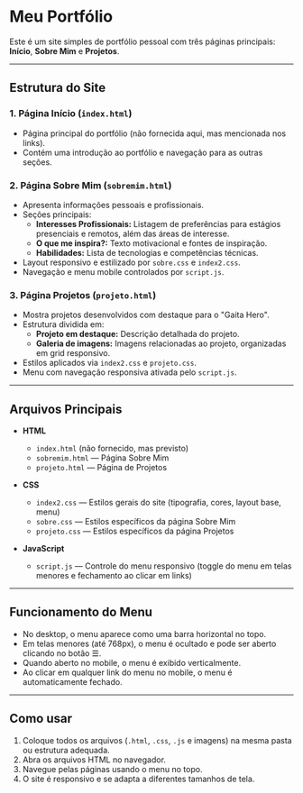 # Meu Portfólio

Este é um site simples de portfólio pessoal com três páginas principais: **Início**, **Sobre Mim** e **Projetos**.

---

## Estrutura do Site

### 1. Página Início (`index.html`)
- Página principal do portfólio (não fornecida aqui, mas mencionada nos links).
- Contém uma introdução ao portfólio e navegação para as outras seções.

### 2. Página Sobre Mim (`sobremim.html`)
- Apresenta informações pessoais e profissionais.
- Seções principais:
  - **Interesses Profissionais:** Listagem de preferências para estágios presenciais e remotos, além das áreas de interesse.
  - **O que me inspira?:** Texto motivacional e fontes de inspiração.
  - **Habilidades:** Lista de tecnologias e competências técnicas.
- Layout responsivo e estilizado por `sobre.css` e `index2.css`.
- Navegação e menu mobile controlados por `script.js`.

### 3. Página Projetos (`projeto.html`)
- Mostra projetos desenvolvidos com destaque para o "Gaita Hero".
- Estrutura dividida em:
  - **Projeto em destaque:** Descrição detalhada do projeto.
  - **Galeria de imagens:** Imagens relacionadas ao projeto, organizadas em grid responsivo.
- Estilos aplicados via `index2.css` e `projeto.css`.
- Menu com navegação responsiva ativada pelo `script.js`.

---

## Arquivos Principais

- **HTML**
  - `index.html` (não fornecido, mas previsto)
  - `sobremim.html` — Página Sobre Mim
  - `projeto.html` — Página de Projetos

- **CSS**
  - `index2.css` — Estilos gerais do site (tipografia, cores, layout base, menu)
  - `sobre.css` — Estilos específicos da página Sobre Mim
  - `projeto.css` — Estilos específicos da página Projetos

- **JavaScript**
  - `script.js` — Controle do menu responsivo (toggle do menu em telas menores e fechamento ao clicar em links)

---

## Funcionamento do Menu

- No desktop, o menu aparece como uma barra horizontal no topo.
- Em telas menores (até 768px), o menu é ocultado e pode ser aberto clicando no botão ☰.
- Quando aberto no mobile, o menu é exibido verticalmente.
- Ao clicar em qualquer link do menu no mobile, o menu é automaticamente fechado.

---

## Como usar

1. Coloque todos os arquivos (`.html`, `.css`, `.js` e imagens) na mesma pasta ou estrutura adequada.
2. Abra os arquivos HTML no navegador.
3. Navegue pelas páginas usando o menu no topo.
4. O site é responsivo e se adapta a diferentes tamanhos de tela.
